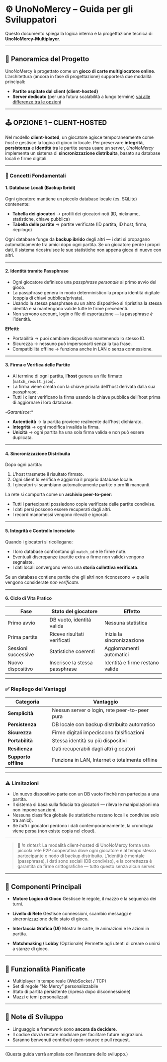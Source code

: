 # ⚙️ UnoNoMercy – Guida per gli Sviluppatori

Questo documento spiega la logica interna e la progettazione tecnica di **UnoNoMercy-Multiplayer**.

---

## 🧱 Panoramica del Progetto

UnoNoMercy è progettato come un **gioco di carte multigiocatore online**.
L’architettura (ancora in fase di progettazione) supporterà due modalità principali:

- **Partite ospitate dal client (client-hosted)**
- **Server dedicato** (per una futura scalabilità a lungo termine)
  [vai alle differenze tra le opzioni](Architecture_Comparison.md)

---

## 🕹️ OPZIONE 1 – CLIENT-HOSTED

Nel modello **client-hosted**, un giocatore agisce temporaneamente come *host* e gestisce la logica di gioco in locale.
Per preservare **integrità**, **persistenza** e **identità** tra le partite senza usare un server, *UnoNoMercy* implementa un sistema di **sincronizzazione distribuita**, basato su database locali e firme digitali.

---

### 🧱 Concetti Fondamentali

#### 1. Database Locali (Backup Ibridi)

Ogni giocatore mantiene un piccolo database locale (es. SQLite) contenente:

- **Tabella dei giocatori** → profili dei giocatori noti (ID, nickname, statistiche, chiave pubblica)
- **Tabella delle partite** → partite verificate (ID partita, ID host, firma, riepilogo)

Ogni database funge da **backup ibrido** degli altri — i dati si propagano automaticamente tra amici dopo ogni partita.
Se un giocatore perde i propri dati, il sistema ricostruisce le sue statistiche non appena gioca di nuovo con altri.

---

#### 2. Identità tramite Passphrase

- Ogni giocatore definisce una *passphrase personale* al primo avvio del gioco.
- La passphrase genera in modo deterministico la propria identità digitale (coppia di chiavi pubblica/privata).
- Usando la stessa passphrase su un altro dispositivo si ripristina la stessa identità e si mantengono valide tutte le firme precedenti.
- Non servono account, login o file di esportazione — la passphrase *è* l’identità.

**Effetti:**

- Portabilità → puoi cambiare dispositivo mantenendo lo stesso ID.
- Sicurezza → nessuno può impersonarti senza la tua frase.
- Compatibilità offline → funziona anche in LAN o senza connessione.

---

#### 3. Firma e Verifica delle Partite

- Al termine di ogni partita, l’**host** genera un file firmato (`match_result.json`).
- La firma viene creata con la chiave privata dell’host derivata dalla sua passphrase.
- Tutti i client verificano la firma usando la chiave pubblica dell’host prima di aggiornare i loro database.

-*Garantisce:**

- **Autenticità** → la partita proviene realmente dall’host dichiarato.
- **Integrità** → ogni modifica invalida la firma.
- **Unicità** → ogni partita ha una sola firma valida e non può essere duplicata.

---

#### 4. Sincronizzazione Distribuita

Dopo ogni partita:

1. L’host trasmette il risultato firmato.
2. Ogni client lo verifica e aggiorna il proprio database locale.
3. I giocatori si scambiano automaticamente partite o profili mancanti.

La rete si comporta come un **archivio peer-to-peer**:

- Tutti i partecipanti possiedono copie verificate delle partite condivise.
- I dati persi possono essere recuperati dagli altri.
- I record manomessi vengono rilevati e ignorati.

---

#### 5. Integrità e Controllo Incrociato

Quando i giocatori si ricollegano:

- I loro database confrontano gli `match_id` e le firme note.
- Eventuali discrepanze (partite extra o firme non valide) vengono segnalate.
- I dati locali convergono verso una **storia collettiva verificata**.

Se un database contiene partite che gli altri non riconoscono → quelle vengono considerate *non verificate*.

---

#### 6. Ciclo di Vita Pratico

| Fase                | Stato del giocatore            | Effetto                         |
| ------------------- | ------------------------------ | ------------------------------- |
| Primo avvio         | DB vuoto, identità valida      | Nessuna statistica              |
| Prima partita       | Riceve risultati verificati    | Inizia la sincronizzazione      |
| Sessioni successive | Statistiche coerenti           | Aggiornamenti automatici        |
| Nuovo dispositivo   | Inserisce la stessa passphrase | Identità e firme restano valide |

---

### ✅ Riepilogo dei Vantaggi

| Categoria            | Vantaggio                                      |
| -------------------- | ---------------------------------------------- |
| **Semplicità**       | Nessun server o login, rete peer-to-peer pura  |
| **Persistenza**      | DB locale con backup distribuito automatico    |
| **Sicurezza**        | Firme digitali impediscono falsificazioni      |
| **Portabilità**      | Stessa identità su più dispositivi             |
| **Resilienza**       | Dati recuperabili dagli altri giocatori        |
| **Supporto offline** | Funziona in LAN, Internet o totalmente offline |

---

### ⚠️ Limitazioni

- Un nuovo dispositivo parte con un DB vuoto finché non partecipa a una partita.
- Il sistema si basa sulla fiducia tra giocatori — rileva le manipolazioni ma non impone sanzioni.
- Nessuna classifica globale (le statistiche restano locali e condivise solo tra amici).
- Se *tutti* i giocatori perdono i dati contemporaneamente, la cronologia viene persa (non esiste copia nel cloud).

---

> 🧭 *In sintesi:*
> La modalità client-hosted di UnoNoMercy forma una piccola rete P2P cooperativa dove ogni giocatore è al tempo stesso partecipante e nodo di backup distribuito.
> L’identità è mentale (passphrase), i dati sono sociali (DB condiviso), e la correttezza è garantita da firme crittografiche — tutto questo senza alcun server.

---

## 🧩 Componenti Principali

- **Motore Logico di Gioco**
  Gestisce le regole, il mazzo e la sequenza dei turni.

- **Livello di Rete**
  Gestisce connessioni, scambio messaggi e sincronizzazione dello stato di gioco.

- **Interfaccia Grafica (UI)**
  Mostra le carte, le animazioni e le azioni in partita.

- **Matchmaking / Lobby**
  (Opzionale) Permette agli utenti di creare o unirsi a stanze di gioco.

---

## 🧠 Funzionalità Pianificate

- Multiplayer in tempo reale (WebSocket / TCP)
- Set di regole “No Mercy” personalizzabile
- Stato di partita persistente (ripresa dopo disconnessione)
- Mazzi e temi personalizzati

---

## 🚧 Note di Sviluppo

- Linguaggio e framework sono **ancora da decidere**.
- Il codice dovrà restare modulare per facilitare future migrazioni.
- Saranno benvenuti contributi open-source e pull request.

---

(Questa guida verrà ampliata con l’avanzare dello sviluppo.)
